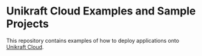 # Unikraft Cloud Examples and Sample Projects

This repository contains examples of how to deploy applications onto [Unikraft Cloud](https://unikraft.cloud).

